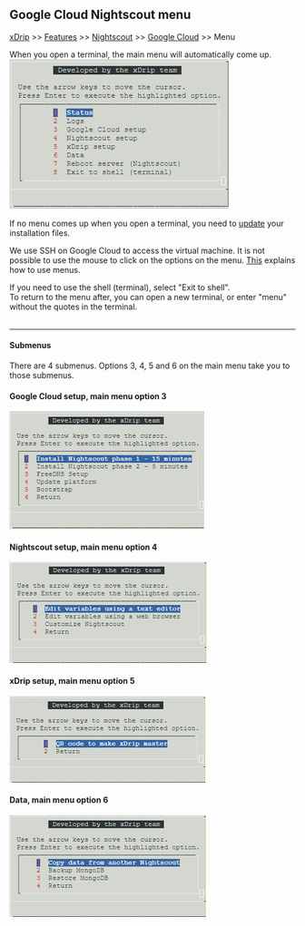 ## Google Cloud Nightscout menu
[xDrip](../../README.md) >> [Features](../Features_page.md) >> [Nightscout](../Nightscout_page.md) >> [Google Cloud](./GoogleCloud.md) >> Menu  
  
When you open a terminal, the main menu will automatically come up.  
![](./images/Menu.png)  
  
If no menu comes up when you open a terminal, you need to [update](./NS_SyncExecutables.md) your installation files.  
  
We use SSH on Google Cloud to access the virtual machine.  It is not possible to use the mouse to click on the options on the menu.  [This](./HowToMenu.md) explains how to use menus.  
  
If you need to use the shell (terminal), select "Exit to shell".  
To return to the menu after, you can open a new terminal, or enter "menu" without the quotes in the terminal.  
<br/>  
  
---  
  
#### **Submenus**
There are 4 submenus.  Options 3, 4, 5 and 6 on the main menu take you to those submenus.  
  
#### **Google Cloud setup, main menu option 3**
![](./images/GCS_submenu.png)  
  
#### **Nightscout setup, main menu option 4**
![](./images/NSS_submenu.png)   
  
#### **xDrip setup, main menu option 5**
![](./images/xDS_submenu.png)  
  
#### **Data, main menu option 6**
![](./images/D_submenu.png)  
  
  
